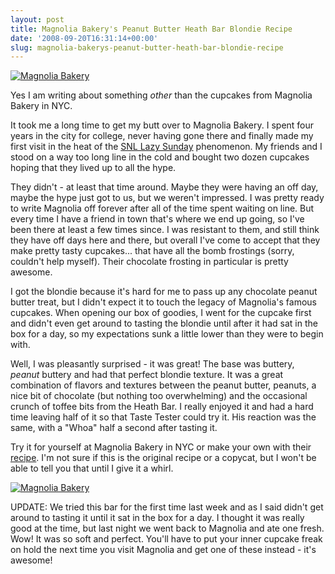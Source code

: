 ```yaml
---
layout: post
title: Magnolia Bakery's Peanut Butter Heath Bar Blondie Recipe
date: '2008-09-20T16:31:14+00:00'
slug: magnolia-bakerys-peanut-butter-heath-bar-blondie-recipe
---
```

<a href="http://flickr.com/photos/kstar810/2856410415/"><img src="http://farm4.static.flickr.com/3070/2856410415_c7cc02596e.jpg?v=0" alt="Magnolia Bakery" /></a>

Yes I am writing about something <em>other</em> than the cupcakes from Magnolia Bakery in NYC.

It took me a long time to get my butt over to Magnolia Bakery. I spent four years in the city for college, never having gone there and finally made my first visit in the heat of the <a href="http://www.funnyhub.com/videos/pages/SNL-lazy-sunday-narnia.html">SNL Lazy Sunday</a> phenomenon. My friends and I stood on a way too long line in the cold and bought two dozen cupcakes hoping that they lived up to all the hype.

They didn't - at least that time around. Maybe they were having an off day, maybe the hype just got to us, but we weren't impressed. I was pretty ready to write Magnolia off forever after all of the time spent waiting on line. But every time I have a friend in town that's where we end up going, so I've been there at least a few times since. I was resistant to them, and still think they have off days here and there, but overall I've come to accept that they make pretty tasty cupcakes... that have all the bomb frostings (sorry, couldn't help myself). Their chocolate frosting in particular is pretty awesome.

I got the blondie because it's hard for me to pass up any chocolate peanut butter treat, but I didn't expect it to touch the legacy of Magnolia's famous cupcakes. When opening our box of goodies, I went for the cupcake first and didn't even get around to tasting the blondie until after it had sat in the box for a day, so my expectations sunk a little lower than they were to begin with. 

Well, I was pleasantly surprised - it was great! The base was buttery, <em>peanut</em> buttery and had that perfect blondie texture. It was a great combination of flavors and textures between the peanut butter, peanuts, a nice bit of chocolate (but nothing too overwhelming) and the occasional crunch of toffee bits from the Heath Bar. I really enjoyed it and had a hard time leaving half of it so that Taste Tester could try it. His reaction was the same, with a "Whoa" half a second after tasting it.

Try it for yourself at Magnolia Bakery in NYC or make your own with their <a href="http://www.razzledazzlerecipes.com/eatingout/eating_m/magpeanbar.htm">recipe</a>. I'm not sure if this is the original recipe or a copycat, but I won't be able to tell you that until I give it a whirl.

<a href="http://www.flickr.com/photos/kstar810/2856409491/"><img src="http://farm4.static.flickr.com/3218/2856409491_fa4541a049.jpg?v=0" alt="Magnolia Bakery" /></a>

UPDATE: We tried this bar for the first time last week and as I said didn't get around to tasting it until it sat in the box for a day. I thought it was really good at the time, but last night we went back to Magnolia and ate one fresh. Wow! It was so soft and perfect. You'll have to put your inner cupcake freak on hold the next time you visit Magnolia and get one of these instead - it's awesome!
